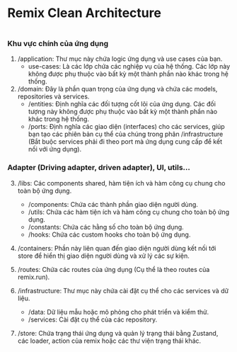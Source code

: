 # Remix Clean Architecture

<img src="https://blog.cleancoder.com/uncle-bob/images/2012-08-13-the-clean-architecture/CleanArchitecture.jpg" alt="" />

### Khu vực chính của ứng dụng
1. /application: Thư mục này chứa logic ứng dụng và use cases của bạn.
    - use-cases: Là các lớp chứa các nghiệp vụ của hệ thống. Các lớp này không được phụ thuộc vào bất kỳ một thành phần nào khác trong hệ thống.
3. /domain: Đây là phần quan trọng của ứng dụng và chứa các models, repositories và services.
    - /entities: Định nghĩa các đối tượng cốt lõi của ứng dụng. Các đối tượng này không được phụ thuộc vào bất kỳ một thành phần nào khác trong hệ thống.
    - /ports: Định nghĩa các giao diện (interfaces) cho các services, giúp bạn tạo các phiên bản cụ thể của chúng trong phân /infrastructure (Bắt buộc services phải đi theo port mà ứng dụng cung cấp để kết nối với ứng dụng).

### Adapter (Driving adapter, driven adapter), UI, utils...
3. /libs: Các components shared, hàm tiện ích và hàm công cụ chung cho toàn bộ ứng dụng.
    - /components: Chứa các thành phần giao diện người dùng.
    - /utils: Chứa các hàm tiện ích và hàm công cụ chung cho toàn bộ ứng dụng.
    - /constants: Chứa các hằng số cho toàn bộ ứng dụng.
    - /hooks: Chứa các custom hooks cho toàn bộ ứng dụng.
4. /containers: Phần này liên quan đến giao diện người dùng kết nối tới store để hiển thị giao diện người dùng và xử lý các sự kiện.
5. /routes: Chứa các routes của ứng dụng (Cụ thể là theo routes của remix.run).

6. /infrastructure: Thư mục này chứa cài đặt cụ thể cho các services và dữ liệu.
    - /data: Dữ liệu mẫu hoặc mô phỏng cho phát triển và kiểm thử.
    - /services: Cài đặt cụ thể của các repository.
7. /store: Chứa trạng thái ứng dụng và quản lý trạng thái bằng Zustand, các loader, action của remix hoặc các thư viện trạng thái khác.
